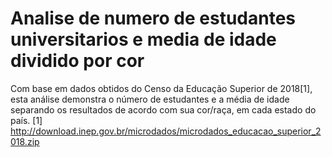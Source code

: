 # Analise de numero de estudantes universitarios e media de idade dividido por cor
Com base em dados obtidos do Censo da Educação Superior de 2018[1], esta análise demonstra o número de estudantes e a média de idade separando os resultados de acordo com sua cor/raça, em cada estado do país.  [1] http://download.inep.gov.br/microdados/microdados_educacao_superior_2018.zip
